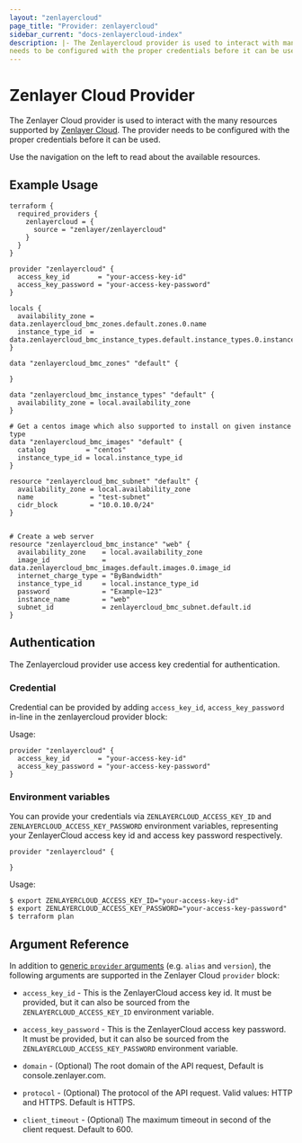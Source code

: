 ```yaml
---
layout: "zenlayercloud"
page_title: "Provider: zenlayercloud"
sidebar_current: "docs-zenlayercloud-index"
description: |- The Zenlayercloud provider is used to interact with many resources supported by Zenlayer. The provider
needs to be configured with the proper credentials before it can be used.
---
```


# Zenlayer Cloud Provider

The Zenlayer Cloud provider is used to interact with the many resources supported
by [Zenlayer Cloud](https://console.zenlayer.com). The provider needs to be configured with the proper credentials
before it can be used.

Use the navigation on the left to read about the available resources.

## Example Usage

```hcl
terraform {
  required_providers {
    zenlayercloud = {
      source = "zenlayer/zenlayercloud"
    }
  }
}

provider "zenlayercloud" {
  access_key_id       = "your-access-key-id"
  access_key_password = "your-access-key-password"
}

locals {
  availability_zone = data.zenlayercloud_bmc_zones.default.zones.0.name
  instance_type_id  = data.zenlayercloud_bmc_instance_types.default.instance_types.0.instance_type_id
}

data "zenlayercloud_bmc_zones" "default" {

}

data "zenlayercloud_bmc_instance_types" "default" {
  availability_zone = local.availability_zone
}

# Get a centos image which also supported to install on given instance type
data "zenlayercloud_bmc_images" "default" {
  catalog          = "centos"
  instance_type_id = local.instance_type_id
}

resource "zenlayercloud_bmc_subnet" "default" {
  availability_zone = local.availability_zone
  name              = "test-subnet"
  cidr_block        = "10.0.10.0/24"
}


# Create a web server
resource "zenlayercloud_bmc_instance" "web" {
  availability_zone    = local.availability_zone
  image_id             = data.zenlayercloud_bmc_images.default.images.0.image_id
  internet_charge_type = "ByBandwidth"
  instance_type_id     = local.instance_type_id
  password             = "Example~123"
  instance_name        = "web"
  subnet_id            = zenlayercloud_bmc_subnet.default.id
}

```

## Authentication

The Zenlayercloud provider use access key credential for authentication.

### Credential

Credential can be provided by adding `access_key_id`, `access_key_password` in-line in the zenlayercloud provider block:

Usage:

```hcl
provider "zenlayercloud" {
  access_key_id       = "your-access-key-id"
  access_key_password = "your-access-key-password"
}
```

### Environment variables

You can provide your credentials via `ZENLAYERCLOUD_ACCESS_KEY_ID` and `ZENLAYERCLOUD_ACCESS_KEY_PASSWORD`
environment variables, representing your ZenlayerCloud access key id and access key password respectively.

```hcl
provider "zenlayercloud" {

}
```

Usage:

```shell
$ export ZENLAYERCLOUD_ACCESS_KEY_ID="your-access-key-id"
$ export ZENLAYERCLOUD_ACCESS_KEY_PASSWORD="your-access-key-password"
$ terraform plan
```

## Argument Reference

In addition to [generic `provider` arguments](https://www.terraform.io/docs/configuration/providers.html)
(e.g. `alias` and `version`), the following arguments are supported in the Zenlayer Cloud
`provider` block:

* `access_key_id` - This is the ZenlayerCloud access key id. It must be provided, but it can also be sourced from
  the `ZENLAYERCLOUD_ACCESS_KEY_ID` environment variable.

* `access_key_password` - This is the ZenlayerCloud access key password. It must be provided, but it can also be sourced
  from the `ZENLAYERCLOUD_ACCESS_KEY_PASSWORD` environment variable.

* `domain` - (Optional) The root domain of the API request, Default is console.zenlayer.com.

* `protocol` - (Optional) The protocol of the API request. Valid values: HTTP and HTTPS. Default is HTTPS.

* `client_timeout` - (Optional) The maximum timeout in second of the client request. Default to 600.
